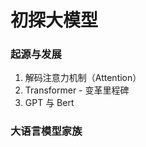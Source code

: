 # 初探大模型

### 起源与发展
1. 解码注意力机制（Attention）
2. Transformer - 变革里程碑
3. GPT 与 Bert
### 大语言模型家族

<!--stackedit_data:
eyJoaXN0b3J5IjpbLTExOTM5MDAxODMsLTk3NTQ4Mjc1MywtOT
AzOTk1MzkzLDg0NjY1MzM1MV19
-->